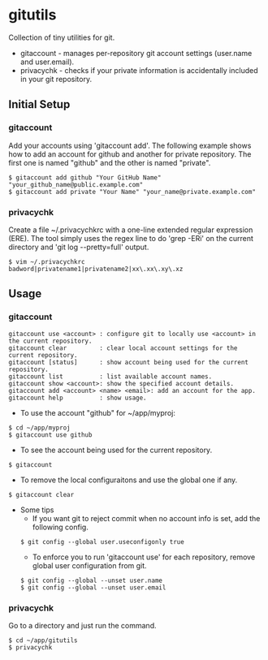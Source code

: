 # gitutils
Collection of tiny utilities for git.
* gitaccount - manages per-repository git account settings (user.name and user.email).
* privacychk - checks if your private information is accidentally included in your git repository.

## Initial Setup
### gitaccount
Add your accounts using 'gitaccount add'. The following example shows how to add an account for github and another for private repository. The first one is named "github" and the other is named "private".
```
$ gitaccount add github "Your GitHub Name" "your_github_name@public.example.com"
$ gitaccount add private "Your Name" "your_name@private.example.com"
```

### privacychk
Create a file ~/.privacychkrc with a one-line extended regular expression (ERE). The tool simply uses the regex line to do 'grep -ERi' on the current directory and 'git log --pretty=full' output.
```
$ vim ~/.privacychkrc
badword|privatename1|privatename2|xx\.xx\.xy\.xz
```

## Usage
### gitaccount
```
gitaccount use <account> : configure git to locally use <account> in the current repository.
gitaccount clear         : clear local account settings for the current repository.
gitaccount [status]      : show account being used for the current repository.
gitaccount list          : list available account names.
gitaccount show <account>: show the specified account details.
gitaccount add <account> <name> <email>: add an account for the app.
gitaccount help          : show usage.
```

* To use the account "github" for ~/app/myproj:
```
$ cd ~/app/myproj
$ gitaccount use github
```

* To see the account being used for the current repository.
```
$ gitaccount
```

* To remove the local configuraitons and use the global one if any.
```
$ gitaccount clear
```

* Some tips
    - If you want git to reject commit when no account info is set, add the following config.
    ```
    $ git config --global user.useconfigonly true
    ```
    - To enforce you to run 'gitaccount use' for each repository, remove global user configuration from git.
    ```
    $ git config --global --unset user.name
    $ git config --global --unset user.email
    ````

### privacychk
Go to a directory and just run the command.
```
$ cd ~/app/gitutils
$ privacychk
```

